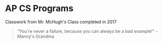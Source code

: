 # AP CS Programs
 Classwork from Mr. McHugh's Class completed in 2017  

>"You're never a failure, because you can always be a bad example!" - Manny's Grandma
